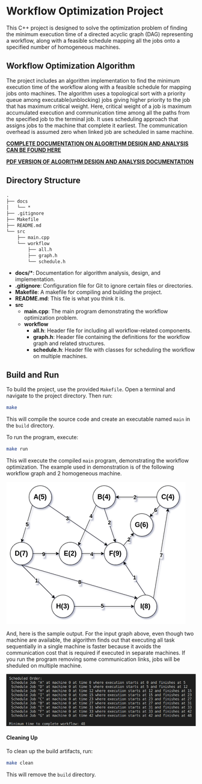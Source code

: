 # Workflow Optimization Project

This C++ project is designed to solve the optimization problem of finding the minimum execution time of a directed acyclic graph (DAG) representing a workflow, along with a feasible schedule mapping all the jobs onto a specified number of homogeneous machines.

## Workflow Optimization Algorithm

The project includes an algorithm implementation to find the minimum execution time of the workflow along with a feasible schedule for mapping jobs onto machines. The algorithm uses a topological sort with a priority queue among executable(unblocking) jobs giving higher priority to the job that has maximum critical weight. Here, critical weight of a job is maximum accumulated execution and communication time among all the paths from the specified job to the terminal job. It uses scheduling approach that assigns jobs to the machine that complete it earliest. The communication overhead is assumed zero when linked job are scheduled in same machine.

**[COMPLETE DOCUMENTATION ON ALGORITHM DESIGN AND ANALYSIS CAN BE FOUND HERE](./docs/DESIGN_AND_ANALYSIS.md)**

**[PDF VERSION OF ALGORITHM DESIGN AND ANALYSIS DOCUMENTATION](./docs/DESIGN_AND_ANALYSIS.pdf)**

## Directory Structure

```
.
├── docs
│   └── *
├── .gitignore
├── Makefile
├── README.md
└── src
    ├── main.cpp
    └── workflow
        ├── all.h
        ├── graph.h
        └── schedule.h
```

- **docs/\***: Documentation for algorithm analysis, design, and implementation.
- **.gitignore**: Configuration file for Git to ignore certain files or directories.
- **Makefile**: A makefile for compiling and building the project.
- **README.md**: This file is what you think it is.
- **src**
  - **main.cpp**: The main program demonstrating the workflow optimization problem.
  - **workflow**
    - **all.h**: Header file for including all workflow-related components.
    - **graph.h**: Header file containing the definitions for the workflow graph and related structures.
    - **schedule.h**: Header file with classes for scheduling the workflow on multiple machines.

## Build and Run

To build the project, use the provided `Makefile`. Open a terminal and navigate to the project directory. Then run:

```bash
make
```

This will compile the source code and create an executable named `main` in the `build` directory.

To run the program, execute:

```bash
make run
```

This will execute the compiled `main` program, demonstrating the workflow optimization. The example used in demonstration is of the following workflow graph and 2 homogeneous machine.

![Workflow DAG](./docs/images/Workflow%20Graph.png "Workflow DAG")

And, here is the sample output. For the input graph above, even though two machine are available, the algorithm finds out that executing all task sequentially in a single machine is faster because it avoids the communication cost that is required if executed in separate machines. If you run the program removing some communication links, jobs will be sheduled on multiple machine.

![Workflow output](./docs/images/Sample%20Output.png "Workflow output")

#### Cleaning Up

To clean up the build artifacts, run:

```bash
make clean
```

This will remove the `build` directory.

